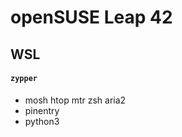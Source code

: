 openSUSE Leap 42
========

WSL
--------
#### `zypper`
- mosh htop mtr zsh aria2
- pinentry
- python3
